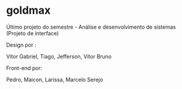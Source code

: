 # goldmax
Último projeto do semestre - Análise e desenvolvimento de sistemas (Projeto de interface)



Design por :

Vitor Gabriel, Tiago, Jefferson, Vitor Bruno


Front-end por: 

Pedro, Maicon, Larissa, Marcelo Serejo
